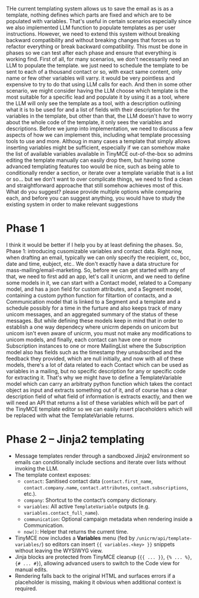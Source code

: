 THe current templating system allows us to save the email as is as a template, nothing defines which parts are fixed and which are
  to be populated with variables. That's useful in certain scenarios especially since we also implemented LLM function to populate
  templates as per user instructions. However, we need to extend this system without breaking backward compatibility and without
  breaking changes that forces us to refactor everything or break backward compatibility. This must be done in phases so we can test
  after each phase and ensure that everything is working find. First of all, for many scenarios, we don't necessarily need an LLM to
  populate the template. we just need to schedule the template to be sent to each of a thousand contact or so, with exact same
  content, only name or few other variables will varry. it would be very pointless and expensive to try to do that using LLM calls for
  each. And then in some other scenario, we might consider having the LLM choose which template is the most suitable for a specific
  lead and populate it by using it as a tool, where the LLM will only see the template as a tool, with a description outlining what it
  is to be used for and a list of fields with their description for the variables in the template, but other than that, the LLM
  doesn't have to worry about the whole code of the template, it only sees the variables and descriptions. Before we jump into
  implementation, we need to discuss a few aspects of how we can implement this, including what template processing tools to use and
  more. Althoug in many cases a template that simply allows inserting variables might be sufficient, especially if we can somehow make
  the list of available variables available in TinyMCE out-of-the-box so admins editing the template manually can easily drop them,
  but having some advanced templating features too would be nice, such as being able to conditionally render a section, or iterate
  over a template variable that is a list or so... but we don't want to over complicate things, we need to find a clean and
  straightforward approache that still somehow achieves most of this. What do you suggest? please provide multiple options while
  comparing each, and before you can suggest anything, you would have to study the existing system in order to make relevant
  suggestions

# Phase 1
I think it would be better if I help you by at least defining the phases. So, Phase 1: introducing cusomizable variables and contact
  data. Right now, when drafting an email, typically we can only specify the recipient, cc, bcc, date and time, eubject, etc.. We
  don't exactly have a data structure for mass-mailing/email-marketing. So, before we can get started with any of that, we need to
  first add an app, let's call it unicrm, and we need to define some models in it, we can start with a Contact model, related to a
  Company model, and has a json field for custom attributes, and a Segment model, containing a custom python function for filtartion
  of contacts, and a Communication model that is linked to a Segment and a template and a schedule possibly for a time in the furture
  and also keeps track of many unicom messages, and an aggregated summary of the status of these messages. But while defining these
  models keep in mind that in order to establish a one way dependecy where unicrm depends on unicom but unicom isn't even aware of
  unicrm, you must not make any modifications to unicom models, and finally, each contact can have one or more Subscription instances
  to one or more MailingList where the Subscription model also has fields such as the timestamp they unsubscribed and the feedback
  they provided, which are null initially, and now with all of these models, there's a lot of data related to each Contact which can
  be used as variables in a mailing, but no specific description for any or specific code for extracting it. That's why we might have
  to define a TemplateVariable model which can carry an arbitraty python function which takes the contact object as input and extracts
  something out of it, and of course has a clear description field of what field of information is extracts exactly, and then we will
  need an API that returns a list of these variables which will be part of the TinyMCE template editor so we can easily insert
  placeholders which will be replaced with what the TemplateVariable returns.

# Phase 2 – Jinja2 templating
- Message templates render through a sandboxed Jinja2 environment so emails can conditionally include sections and iterate over lists without invoking the LLM.
- The template context exposes:
  - `contact`: Sanitised contact data (`contact.first_name`, `contact.company.name`, `contact.attributes`, `contact.subscriptions`, etc.).
  - `company`: Shortcut to the contact’s company dictionary.
  - `variables`: All active `TemplateVariable` outputs (e.g. `variables.contact_full_name`).
  - `communication`: Optional campaign metadata when rendering inside a Communication.
  - `now()`: Helper that returns the current time.
- TinyMCE now includes a **Variables** menu (fed by `/unicrm/api/template-variables/`) so editors can insert `{{ variables.<key> }}` snippets without leaving the WYSIWYG view.
- Jinja blocks are protected from TinyMCE cleanup (`{{ ... }}`, `{% ... %}`, `{# ... #}`), allowing advanced users to switch to the Code view for manual edits.
- Rendering falls back to the original HTML and surfaces errors if a placeholder is missing, making it obvious when additional context is required.
